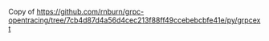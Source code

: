 Copy of https://github.com/rnburn/grpc-opentracing/tree/7cb4d87d4a56d4cec213f88ff49ccebebcbfe41e/py/grpcext

